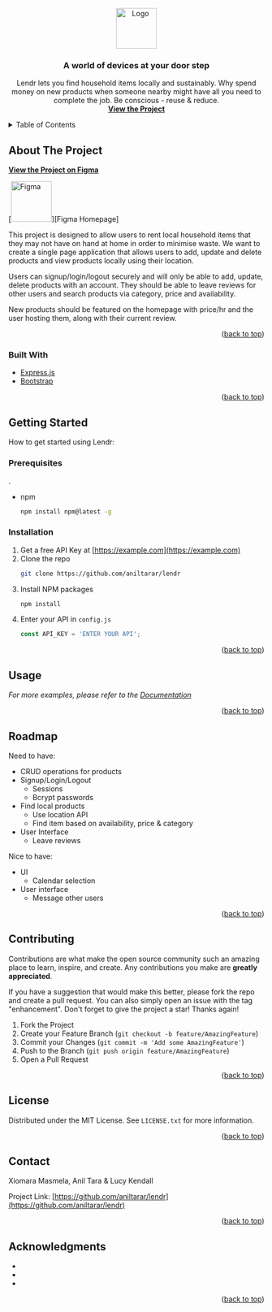 <div id="top"></div>
<br />
<div align="center">
  <a href="https://github.com/aniltarar/lendr">
    <img src="../lendr/client/Lendr.png" alt="Logo" width="80" height="80">
  </a>

<h3 align="center">A world of devices at your door step</h3>

  <p align="center">
    Lendr lets you find household items locally and sustainably. Why spend money on new products when someone nearby might have all you need to complete the job. Be conscious - reuse & reduce.
    <br />
    <a href="https://github.com/aniltarar/lendr"><strong>View the Project</strong></a>
  </p>
</div>

<details>
  <summary>Table of Contents</summary>
  <ol>
    <li>
      <a href="#about-the-project">About The Project</a>
      <ul>
        <li><a href="#built-with">Built With</a></li>
      </ul>
    </li>
    <li>
      <a href="#getting-started">Getting Started</a>
      <ul>
        <li><a href="#prerequisites">Prerequisites</a></li>
        <li><a href="#installation">Installation</a></li>
      </ul>
    </li>
    <li><a href="#usage">Usage</a></li>
    <li><a href="#roadmap">Roadmap</a></li>
    <li><a href="#contributing">Contributing</a></li>
    <li><a href="#license">License</a></li>
    <li><a href="#contact">Contact</a></li>
    <li><a href="#acknowledgments">Acknowledgments</a></li>
  </ol>
</details>



<!-- ABOUT THE PROJECT -->
## About The Project

<a href="https://www.figma.com/file/Fe3t1ERs92GeCxssqmEZF1/Lendr?node-id=6%3A482"><strong>View the Project on Figma</strong></a>

[<img src="../lendr/client/Homepage_Lendr.png" alt="Figma" width="80" height="80">][Figma Homepage]

This project is designed to allow users to rent local household items that they may not have on hand at home in order to minimise waste. We want to create a single page application that allows users to add, update and delete products and view products locally using their location.

Users can signup/login/logout securely and will only be able to add, update, delete products with an account. They should be able to leave reviews for other users and search products via category, price and availability.

New products should be featured on the homepage with price/hr and the user hosting them, along with their current review.

<p align="right">(<a href="#top">back to top</a>)</p>


### Built With

* [Express.js](https://expressjs.com/)
* [Bootstrap](https://getbootstrap.com)

<p align="right">(<a href="#top">back to top</a>)</p>


<!-- GETTING STARTED -->
## Getting Started

How to get started using Lendr:

### Prerequisites
.
* npm
  ```sh
  npm install npm@latest -g
  ```

### Installation

1. Get a free API Key at [https://example.com](https://example.com)
2. Clone the repo
   ```sh
   git clone https://github.com/aniltarar/lendr
   ```
3. Install NPM packages
   ```sh
   npm install
   ```
4. Enter your API in `config.js`
   ```js
   const API_KEY = 'ENTER YOUR API';
   ```

<p align="right">(<a href="#top">back to top</a>)</p>



<!-- USAGE EXAMPLES -->
## Usage

_For more examples, please refer to the [Documentation](https://example.com)_

<p align="right">(<a href="#top">back to top</a>)</p>


<!-- ROADMAP -->
## Roadmap

Need to have:

- CRUD operations for products
- Signup/Login/Logout
    - Sessions
    - Bcrypt passwords   
- Find local products
    - Use location API
    - Find item based on availability, price & category
- User Interface
    - Leave reviews

Nice to have:

- UI
    - Calendar selection  
- User interface
    - Message other users


<p align="right">(<a href="#top">back to top</a>)</p>


<!-- CONTRIBUTING -->
## Contributing

Contributions are what make the open source community such an amazing place to learn, inspire, and create. Any contributions you make are **greatly appreciated**.

If you have a suggestion that would make this better, please fork the repo and create a pull request. You can also simply open an issue with the tag "enhancement".
Don't forget to give the project a star! Thanks again!

1. Fork the Project
2. Create your Feature Branch (`git checkout -b feature/AmazingFeature`)
3. Commit your Changes (`git commit -m 'Add some AmazingFeature'`)
4. Push to the Branch (`git push origin feature/AmazingFeature`)
5. Open a Pull Request

<p align="right">(<a href="#top">back to top</a>)</p>



<!-- LICENSE -->
## License

Distributed under the MIT License. See `LICENSE.txt` for more information.

<p align="right">(<a href="#top">back to top</a>)</p>



<!-- CONTACT -->
## Contact

Xiomara Masmela, Anil Tara & Lucy Kendall

Project Link: [https://github.com/aniltarar/lendr](https://github.com/aniltarar/lendr)

<p align="right">(<a href="#top">back to top</a>)</p>



<!-- ACKNOWLEDGMENTS -->
## Acknowledgments

* []()
* []()
* []()

<p align="right">(<a href="#top">back to top</a>)</p>
